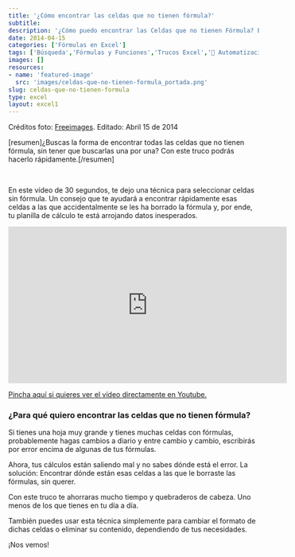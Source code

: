 ```yaml
---
title: '¿Cómo encontrar las celdas que no tienen fórmula?'
subtitle: 
description: '¿Cómo puedo encontrar las Celdas que no tienen Fórmula? En esta vídeo de 30 segundos te cuento cómo puedes hacerlo.'
date: 2014-04-15
categories: ['Fórmulas en Excel']
tags: ['Búsqueda','Fórmulas y Funciones','Trucos Excel','🤖 Automatización con Excel']
images: []
resources: 
- name: 'featured-image'
  src: 'images/celdas-que-no-tienen-formula_portada.png'
slug: celdas-que-no-tienen-formula
type: excel
layout: excel1
---
```


Créditos foto: [Freeimages](http://www.freeimages.com/photo/298471 "Freeimages"). Editado: Abril 15 de 2014

\[resumen\]¿Buscas la forma de encontrar todas las celdas que no tienen fórmula, sin tener que buscarlas una por una? Con este truco podrás hacerlo rápidamente.\[/resumen\]

 

En este vídeo de 30 segundos, te dejo una técnica para seleccionar celdas sin fórmula. Un consejo que te ayudará a encontrar rápidamente esas celdas a las que accidentalmente se les ha borrado la fórmula y, por ende, tu planilla de cálculo te está arrojando datos inesperados.

<iframe src="http://www.youtube.com/embed/RwVnyT52xh4" height="315" width="560" allowfullscreen frameborder="0"></iframe>

[Pincha aquí si quieres ver el vídeo directamente en Youtube.](https://www.youtube.com/watch?v=RwVnyT52xh4 "Seleccionar las celdas sin fórmula")

### ¿Para qué quiero encontrar las celdas que no tienen fórmula?

Si tienes una hoja muy grande y tienes muchas celdas con fórmulas, probablemente hagas cambios a diario y entre cambio y cambio, escribirás por error encima de algunas de tus fórmulas.

Ahora, tus cálculos están saliendo mal y no sabes dónde está el error. La solución: Encontrar dónde están esas celdas a las que le borraste las fórmulas, sin querer.

Con este truco te ahorraras mucho tiempo y quebraderos de cabeza. Uno menos de los que tienes en tu día a día.

También puedes usar esta técnica simplemente para cambiar el formato de dichas celdas o eliminar su contenido, dependiendo de tus necesidades.

¡Nos vemos!
